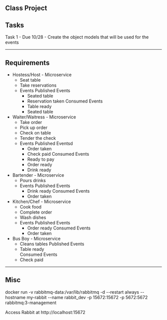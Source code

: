 Class Project
-----------------------
Tasks
-----------------------
Task 1 - Due 10/28 - Create the object models that will be used for the events


-----------------------
Requirements
-----------------------
- Hostess/Host - Microservice
	- Seat table
	- Take reservations
	- Events
		Published Events
		- Seated table
		- Reservation taken
		Consumed Events
		- Table ready
		- Seated table
- Waiter/Waitress - Microservice
	- Take order
	- Pick up order
	- Check on table
	- Tender the check
	- Events
		Published Eventsd
		- Order taken 
		- Check paid 
		Consumed Events
		- Ready to pay
		- Order ready
		- Drink ready
- Bartender - Microservice
	- Pours drinks
	- Events
		Published Events
		- Drink ready
		Consumed Events
		- Order taken
- Kitchen/Chef - Microservice
	- Cook food
	- Complete order
	- Wash dishes
	- Events
		Published Events
		- Order ready
		Consumed Events
		- Order taken
- Bus Boy - Microservice
	- Cleans tables
	Published Events
	- Table ready	
	Consumed Events
	- Check paid


-------------------------------
Misc
-------------------------------
docker run -v rabbitmq-data:/var/lib/rabbitmq -d --restart always --hostname my-rabbit --name rabbit_dev -p 15672:15672 -p 5672:5672 rabbitmq:3-management

Access Rabbit at http://localhost:15672